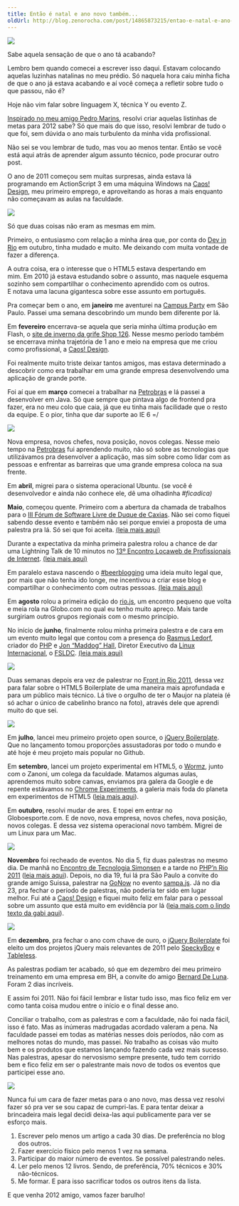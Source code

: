 ```yaml
---
title: Então é natal e ano novo também...
oldUrl: http://blog.zenorocha.com/post/14865873215/entao-e-natal-e-ano-novo-tambem
---
```


<p><img src="http://media.tumblr.com/tumblr_lwu6rgQUnt1qe3219.jpg"/></p>

<p>Sabe aquela sensação de que o ano tá acabando?</p>

<p>Lembro bem quando comecei a escrever isso daqui. Estavam colocando aquelas luzinhas natalinas no meu prédio. Só naquela hora caiu minha ficha de que o ano já estava acabando e aí você começa a refletir sobre tudo o que passou, não é?</p>

<p>Hoje não vim falar sobre linguagem X, técnica Y ou evento Z.</p>

<p><a href="http://pedromarins.com/metas-para-2011-2/" target="_blank">Inspirado no meu amigo Pedro Marins</a>, resolvi criar aquelas listinhas de metas para 2012 sabe? Só que mais do que isso, resolvi lembrar de tudo o que foi, sem dúvida o ano mais turbulento da minha vida profissional.</p>

<p>Não sei se vou lembrar de tudo, mas vou ao menos tentar. Então se você está aqui atrás de aprender algum assunto técnico, pode procurar outro post.</p>

<!-- more -->

<p>O ano de 2011 começou sem muitas surpresas, ainda estava lá programando em ActionScript 3&#160;em uma máquina Windows na <a href="http://caosdesign.com.br" target="_blank">Caos! Design</a>, meu primeiro emprego, e aproveitando as horas a mais enquanto não começavam as aulas na faculdade.</p>

<p><img src="http://media.tumblr.com/tumblr_lwv5x2YSIR1qe3219.jpg"/></p>

<p>Só que duas coisas não eram as mesmas em mim.</p>

<p>Primeiro, o entusiasmo com relação a minha área que, por conta do <a href="http://www.devinrio.com.br/2010" target="_blank">Dev in Rio</a> em outubro, tinha mudado e muito. Me deixando com muita vontade de fazer a diferença.</p>

<p>A outra coisa, era o interesse que o HTML5 estava despertando em mim. Em 2010 já estava estudando sobre o assunto, mas naquele esquema sozinho sem compartilhar o conhecimento aprendido com os outros. E notava uma lacuna gigantesca sobre esse assunto em português.</p>

<p>Pra começar bem o ano, em <strong>janeiro</strong> me aventurei na <a href="http://www.campus-party.com.br/2011/index.html" target="_blank">Campus Party</a> em São Paulo. Passei uma semana descobrindo um mundo bem diferente por lá.</p>

<p>Em <strong>fevereiro</strong> encerrava-se aquela que seria minha última produção em Flash, o <a href="http://www.shop126.com.br/inverno2011/" target="_blank">site de inverno da grife Shop 126</a>. Nesse mesmo período também se encerrava minha trajetória de 1 ano e meio na empresa que me criou como profissional, a <a href="http://caosdesign.com.br" target="_blank">Caos! Design</a>.</p>

<p>Foi realmente muito triste deixar tantos amigos, mas estava determinado a descobrir como era trabalhar em uma grande empresa desenvolvendo uma aplicação de grande porte.</p>

<p>Foi aí que em <strong>março</strong> comecei a trabalhar na <a href="http://petrobras.com.br/pt/" target="_blank">Petrobras</a> e lá passei a desenvolver em Java. Só que sempre que pintava algo de frontend pra fazer, era no meu colo que caia, já que eu tinha mais facilidade que o resto da equipe. E o pior, tinha que dar suporte ao IE 6 =/</p>

<p><img src="http://media.tumblr.com/tumblr_lwv65mKy7d1qe3219.jpg"/></p>

<p>Nova empresa, novos chefes, nova posição, novos colegas. Nesse meio tempo na <a href="http://petrobras.com.br/pt/" target="_blank">Petrobras</a> fui aprendendo muito, não só sobre as tecnologias que utilizávamos pra desenvolver a aplicação, mas sim sobre como lidar com as pessoas e enfrentar as barreiras que uma grande empresa coloca na sua frente.</p>

<p>Em <strong>abril</strong>, migrei para o sistema operacional Ubuntu. (se você é desenvolvedor e ainda não conhece ele, dê uma olhadinha <em>#ficadica)</em></p>

<p><strong>Maio</strong>, começou quente. Primeiro com a abertura da chamada de trabalhos para o <a href="http://forumsoftwarelivre.com.br/2011/" target="_blank">III Fórum de Software Livre de Duque de Caxias</a>. Não sei como fiquei sabendo desse evento e também não sei porque enviei a proposta de uma palestra pra lá. Só sei que foi aceita. <a href="/relato-iii-fsldc" target="_blank">(leia mais aqui)</a></p>

<p>Durante a expectativa da minha primeira palestra rolou a chance de dar uma Lightning Talk de 10 minutos no <a href="http://www.locaweb.com.br/encontro" target="_blank">13º Encontro Locaweb de Profissionais de Internet</a>. <a href="/relato-13elw-edted-e-mais" target="_blank">(leia mais aqui)</a></p>

<p>Em paralelo estava nascendo o <a href="http://beerblogging.org/" target="_blank">#beerblogging</a> uma ideia muito legal que, por mais que não tenha ido longe, me incentivou a criar esse blog e compartilhar o conhecimento com outras pessoas. <a href="/hello-world" target="_blank">(leia mais aqui)</a></p>

<p>Em <strong>agosto</strong> rolou a primeira edição do <a href="http://riojs.org/" target="_blank">rio.js</a>, um encontro pequeno que volta e meia rola na Globo.com no qual eu tenho muito apreço. Mais tarde surgiriam outros grupos regionais com o mesmo princípio.</p>

<p>No início de <strong>junho</strong>, finalmente rolou minha primeira palestra e de cara em um evento muito legal que contou com a presença do<span> </span><a href="http://pt.wikipedia.org/wiki/Rasmus_Lerdorf" target="_blank">Rasmus Ledorf</a><span>, criador do </span><a href="http://br.php.net/" target="_blank">PHP</a><span> e </span><a href="http://pt.wikipedia.org/wiki/Jon_Hall" target="_blank">Jon “Maddog” Hall</a><span>, Diretor Executivo da </span><a href="http://pt.wikipedia.org/wiki/Linux_International" target="_blank">Linux Internacional</a>, o <a href="http://forumsoftwarelivre.com.br/2011/" target="_blank">FSLDC</a>. <a href="/relato-iii-fsldc" target="_blank">(leia mais aqui)</a></p>

<p><img src="http://media.tumblr.com/tumblr_lwv68rZsbv1qe3219.jpg"/></p>

<p>Duas semanas depois era vez de palestrar no <a href="/relato-iii-fsldc" target="_blank">Front in Rio 2011</a>, dessa vez para falar sobre o HTML5 Boilerplate de uma maneira mais aprofundada e para um público mais técnico. Lá tive o orgulho de ter o Maujor na plateia (é só achar o único de cabelinho branco na foto), através dele que aprendi muito do que sei.</p>

<p><img src="http://media.tumblr.com/tumblr_lwv6athH6o1qe3219.jpg"/></p>

<p>Em <strong>julho</strong>, lancei meu primeiro projeto open source, o <a href="http://jqueryboilerplate.com/" target="_blank">jQuery Boilerplate</a>. Que no lançamento tomou proporções assustadoras por todo o mundo e até hoje é meu projeto mais popular no Github.</p>

<p>Em <strong>setembro</strong>, lancei um projeto experimental em HTML5, o <a href="http://html5-pro.com/wormz/" target="_blank">Wormz</a>, junto com o Zanoni, um colega da faculdade. Matamos algumas aulas, aprendemos muito sobre canvas, enviamos pra galera da Google e de repente estávamos no <a href="http://www.chromeexperiments.com/detail/wormz/" target="_blank">Chrome Experiments</a>, a galeria mais foda do planeta em experimentos de HTML5 (<a href="/senhoras-e-senhores-apresento-lhes-wormz" target="_blank">leia mais aqui</a>).</p>

<p>Em <strong>outubro</strong>, resolvi mudar de ares. E topei em entrar no Globoesporte.com. E de novo, nova empresa, novos chefes, nova posição, novos colegas. E dessa vez sistema operacional novo também. Migrei de um Linux para um Mac.</p>

<p><img src="http://media.tumblr.com/tumblr_lwv70iddct1qe3219.jpg"/></p>

<p><strong>Novembro</strong> foi recheado de eventos. No dia 5, fiz duas palestras no mesmo dia. <span>De manhã no </span><a href="http://www.simonsen.br/ets/" target="_blank">Encontro de Tecnologia Simonsen</a><span> e a tarde no </span><a href="http://phpnrio.com.br/" target="_blank">PHP’n Rio 2011</a><span> </span>(<a href="/como-usar-html5-sem-uma-maquina-do-tempo" target="_blank">leia mais aqui</a>). Depois, no dia 19, fui lá pra São Paulo a convite do grande amigo Suissa, palestrar na <a href="http://www.gonow.com.br/blog/2011/11/25/html5-web-semantica-que-chegou-para-ficar/" target="_blank">GoNow</a> no evento <a href="http://sampajs.com/" target="_blank">sampa.js</a>. Já no dia 23, pra fechar o período de palestras, não poderia ter sido em lugar melhor. Fui até a <a href="http://Caos!%20Design" target="_blank">Caos! Design</a> e fiquei muito feliz em falar para o pessoal sobre um assunto que está muito em evidência por lá (<a href="http://www.blog.caosdesign.com.br/convescote-novembro-trailer-de-livro-e-html5" target="_blank">leia mais com o lindo texto da gabi aqui</a>).</p>

<p><img src="http://media.tumblr.com/tumblr_lwv74beQHI1qe3219.jpg"/></p>

<p>Em <strong>dezembro</strong>, pra fechar o ano com chave de ouro, o <a href="http://jqueryboilerplate.com" target="_blank">jQuery Boilerplate</a> foi eleito um dos projetos jQuery mais relevantes de 2011 pelo <a href="http://speckyboy.com/2011/12/07/the-50-most-useful-jquery-plugins-from-2011/" target="_blank">SpeckyBoy</a> e <a href="http://tableless.com.br/20-plugins-jquery-que-marcaram-2011/" target="_blank">Tableless</a>.</p>

<p>As palestras podiam ter acabado, só que em dezembro dei meu primeiro treinamento em uma empresa em BH, a convite do amigo <a href="http://bernarddeluna.com/" target="_blank">Bernard De Luna</a>. Foram 2 dias incríveis.</p>

<p>E assim foi 2011. Não foi fácil lembrar e listar tudo isso, mas fico feliz em ver como tanta coisa mudou entre o início e o final desse ano.</p>

<p>Conciliar o trabalho, com as palestras e com a faculdade, não foi nada fácil, isso é fato. Mas as inúmeras madrugadas acordado valeram a pena. Na faculdade passei em todas as matérias nesses dois períodos, não com as melhores notas do mundo, mas passei. No trabalho as coisas vão muito bem e os produtos que estamos lançando fazendo cada vez mais sucesso. Nas palestras, apesar do nervosismo sempre presente, tudo tem corrido bem e fico feliz em ser o palestrante mais novo de todos os eventos que participei esse ano.</p>

<p><img src="http://media.tumblr.com/tumblr_lwu3r0fpvJ1qe3219.jpg"/></p>

<p>Nunca fui um cara de fazer metas para o ano novo, mas dessa vez resolvi fazer só pra ver se sou capaz de cumpri-las. E para tentar deixar a brincadeira mais legal decidi deixa-las aqui publicamente para ver se esforço mais.</p>

<ol><li>Escrever pelo menos um artigo a cada 30 dias. De preferência no blog dos outros.</li>

<li>Fazer exercício físico pelo menos 1 vez na semana.</li>

<li>Participar do maior número de eventos. Se possível palestrando neles.</li>

<li>Ler pelo menos 12 livros. Sendo, de preferência, 70% técnicos e 30% não-técnicos.</li>

<li>Me formar. E para isso sacrificar todos os outros itens da lista.</li>

</ol><p>E que venha 2012 amigo, vamos fazer barulho!</p>
